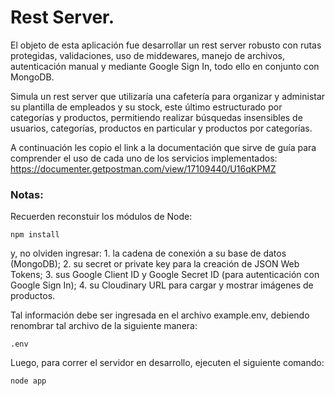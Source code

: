 # Rest Server.

El objeto de esta aplicación fue desarrollar un rest server robusto con rutas protegidas, validaciones, uso de middewares, manejo de archivos, autenticación manual y mediante Google Sign In, todo ello en conjunto con MongoDB.

Simula un rest server que utilizaría una cafetería para organizar y administar su plantilla de empleados y su stock, este último estructurado por categorías y productos, permitiendo realizar búsquedas insensibles de usuarios, categorías, productos en particular y productos por categorías.

A continuación les copio el link a la documentación que sirve de guía para comprender el uso de cada uno de los servicios implementados: https://documenter.getpostman.com/view/17109440/U16qKPMZ

### Notas:

Recuerden reconstuir los módulos de Node:

```
npm install
```

y, no olviden ingresar: 1. la cadena de conexión a su base de datos (MongoDB); 2. su secret or private key para la creación de JSON Web Tokens; 3. sus Google Client ID y Google Secret ID (para autenticación con Google Sign In); 4. su Cloudinary URL para cargar y mostrar imágenes de productos.

Tal información debe ser ingresada en el archivo example.env, debiendo renombrar tal archivo de la siguiente manera:

```
.env
```

Luego, para correr el servidor en desarrollo, ejecuten el siguiente comando:

```
node app
```